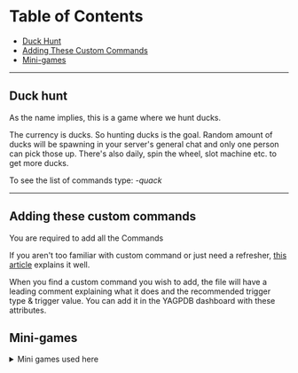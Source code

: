 # Table of Contents

- [Duck Hunt](#duck-hunt)
- [Adding These Custom Commands](#adding-these-custom-commands)
- [Mini-games](#mini-games)

---
## Duck hunt
As the name implies, this is a game where we hunt ducks.

The currency is ducks. So hunting ducks is the goal. Random amount of ducks will be spawning in your server's general chat and only one person can pick those up.  There's also daily, spin the wheel, slot machine etc. to get more ducks. 

To see the list of commands type: _-quack_

---
## Adding these custom commands

You are required to add all the Commands

If you aren't too familiar with custom command or just need a refresher, [this article](https://github.com/Hyakki999/YAGPDB-cc/blob/main/README.md) explains it well.

When you find a custom command you wish to add, the file will have a leading comment explaining what it does and the recommended trigger type & trigger value. You can add it in the YAGPDB dashboard with these attributes.

## Mini-games
<details><summary>Mini games used here</summary>

  - [Slot machine](https://github.com/yagpdb-cc/yagpdb-cc/blob/master/fun/slotMachine.go.tmpl)
  - [Blackjack](https://github.com/Spongerooski/yagpdb-cc/blob/main/Blackjack/blackjack)
</details>
